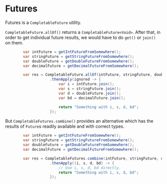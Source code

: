 # Futures

Futures is a `CompletableFuture` utility.

`CompletableFuture.allOf()` returns a `CompletableFuture<Void>`.
After that, in order to get individual future results, we would have to do `get()` or `join()` on them.
```java
        var intFuture = getIntFutureFromSomewhere();
        var stringFuture = getStringFutureFromSomewhere();
        var doubleFuture = getDoubleFutureFromSomewhere();
        var decimalFuture = getDecimalFutureFromSomewhere();

        var res = CompletableFuture.allOf(intFuture, stringFuture, doubleFuture, decimalFuture)
                    .thenApply(ignored -> {
                        var i = intFuture.join();
                        var s = stringFuture.join();
                        var d = doubleFuture.join();
                        var bd = decimalFuture.join();

                        return "Something with i, s, d, bd";
                    });
```

But `CompletableFutures.combine()` provides an alternative which has the results of `Future`s readily available and with correct types.
```java
        var intFuture = getIntFutureFromSomewhere();
        var stringFuture = getStringFutureFromSomewhere();
        var doubleFuture = getDoubleFutureFromSomewhere();
        var decimalFuture = getDecimalFutureFromSomewhere();

        var res = CompletableFutures.combine(intFuture, stringFuture, doubleFuture, decimalFuture)
                    .thenApply((i, s, d, bd) -> {
                        // Use i, s, d, bd directly.
                        return "Something with i, s, d, bd";
                    });
```


